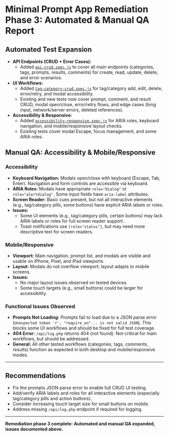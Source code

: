# Minimal Prompt App Remediation Phase 3: Automated & Manual QA Report

## Automated Test Expansion

- **API Endpoints (CRUD + Error Cases):**
  - Added [`api-crud.spec.js`](api-crud.spec.js) to cover all main endpoints (categories, tags, prompts, results, comments) for create, read, update, delete, and error scenarios.
- **UI Workflows:**
  - Added [`tag-category-crud.spec.js`](tag-category-crud.spec.js) for tag/category add, edit, delete, error/retry, and modal accessibility.
  - Existing and new tests now cover prompt, comment, and result CRUD, modal open/close, error/retry flows, and edge cases (long input, network/server errors, deleted references).
- **Accessibility & Responsive:**
  - Added [`accessibility-responsive.spec.js`](accessibility-responsive.spec.js) for ARIA roles, keyboard navigation, and mobile/responsive layout checks.
  - Existing tests cover modal Escape, focus management, and some ARIA roles.

## Manual QA: Accessibility & Mobile/Responsive

### Accessibility
- **Keyboard Navigation:** Modals open/close with keyboard (Escape, Tab, Enter). Navigation and form controls are accessible via keyboard.
- **ARIA Roles:** Modals have appropriate `role="dialog"` or `role="alertdialog"`. Some input fields have `aria-label` attributes.
- **Screen Reader:** Basic cues present, but not all interactive elements (e.g., tag/category pills, some buttons) have explicit ARIA labels or roles.
- **Issues:**
  - Some UI elements (e.g., tag/category pills, certain buttons) may lack ARIA labels or roles for full screen reader support.
  - Toast notifications use `[role="status"]`, but may need more descriptive text for screen readers.

### Mobile/Responsive
- **Viewport:** Main navigation, prompt list, and modals are visible and usable on iPhone, Pixel, and iPad viewports.
- **Layout:** Modals do not overflow viewport; layout adapts to mobile screens.
- **Issues:**
  - No major layout issues observed on tested devices.
  - Some touch targets (e.g., small buttons) could be larger for accessibility.

### Functional Issues Observed
- **Prompts Not Loading:** Prompts fail to load due to a JSON parse error (`Unexpected token 'r', "require_on"... is not valid JSON`). This blocks some UI workflows and should be fixed for full test coverage.
- **404 Error:** `/api/log.php` returns 404 (not found). Not critical for main workflows, but should be addressed.
- **General:** All other tested workflows (categories, tags, comments, results) function as expected in both desktop and mobile/responsive modes.

---

## Recommendations

- Fix the prompts JSON parse error to enable full CRUD UI testing.
- Add/verify ARIA labels and roles for all interactive elements (especially tag/category pills and action buttons).
- Consider increasing touch target size for small buttons on mobile.
- Address missing `/api/log.php` endpoint if required for logging.

---

**Remediation phase 3 complete: Automated and manual QA expanded, issues documented above.**